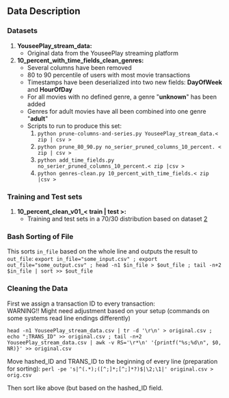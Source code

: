 ## Data Description

### Datasets
1. **YouseePlay\_stream\_data:**
	* Original data from the YouseePlay streaming platform
<a name="dataset_2"></a>
2. **10\_percent\_with\_time\_fields\_clean\_genres:**
	* Several columns have been removed
	* 80 to 90 percentile of users with most movie transactions
	* Timestamps have been deserialized into two new fields: **DayOfWeek** and **HourOfDay**
	* For all movies with no defined genre, a genre "**unknown**" has been added
	* Genres for adult movies have all been combined into one genre "**adult**"
	* Scripts to run to produce this set:
		1. `python prune-columns-and-series.py YouseePlay_stream_data.< zip | csv >`
		2. `python prune_80_90.py no_serier_pruned_columns_10_percent. < zip | csv >`
		3. `python add_time_fields.py no_serier_pruned_columns_10_percent.< zip |csv >`
		4. `python genres-clean.py 10_percent_with_time_fields.< zip |csv >`

### Training and Test sets
1. **10\_percent\_clean\_v01\_< train | test >:**
	* Training and test sets in a 70/30 distribution based on dataset [2](#dataset_2)

### Bash Sorting of File
This sorts `in_file` based on the whole line and outputs the result to `out_file`:
`
export in_file="some_input.csv" ; export out_file="some_output.csv" ; head -n1 $in_file > $out_file ; tail -n+2 $in_file | sort >> $out_file
`

### Cleaning the Data
First we assign a transaction ID to every transaction:  
WARNING!! Might need adjustment based on your setup (commands on some systems read line endings differently)

`
head -n1 YouseePlay_stream_data.csv | tr -d '\r\n' > original.csv ; echo ";TRANS_ID" >> original.csv ; tail -n+2 YouseePlay_stream_data.csv | awk -v RS='\r*\n' '{printf("%s;%d\n", $0, NR)}' >> original.csv
`

Move hashed_ID and TRANS_ID to the beginning of every line (preparation for sorting):
`
perl -pe 's|^(.*);([^;]*;[^;]*?)$|\2;\1|' original.csv > orig.csv
`

Then sort like above (but based on the hashed_ID field. 
